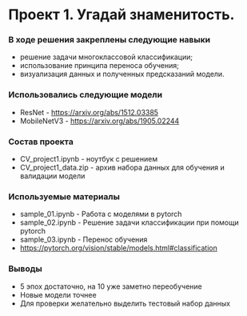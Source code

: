 # Проект 1. Угадай знаменитость.

### В ходе решения закреплены следующие навыки

* решение задачи многоклассовой классификации;
* использование принципа переноса обучения;
* визуализация данных и полученных предсказаний модели.

### Использовались следующие модели

* ResNet - https://arxiv.org/abs/1512.03385
* MobileNetV3 - https://arxiv.org/abs/1905.02244 


### Состав проекта

* CV_project1.ipynb     - ноутбук с решением
* CV_project1_data.zip  - архив набора данных для обучения и валидации модели

### Используемые материалы

* sample_01.ipynb - Работа с моделями в pytorch
* sample_02.ipynb - Решение задачи классификации при помощи pytorch
* sample_03.ipynb - Перенос обучения
* https://pytorch.org/vision/stable/models.html#classification

### Выводы
* 5 эпох достаточно, на 10 уже заметно переобучение
* Новые модели точнее
* Для проверки желательно выделить тестовый набор данных





